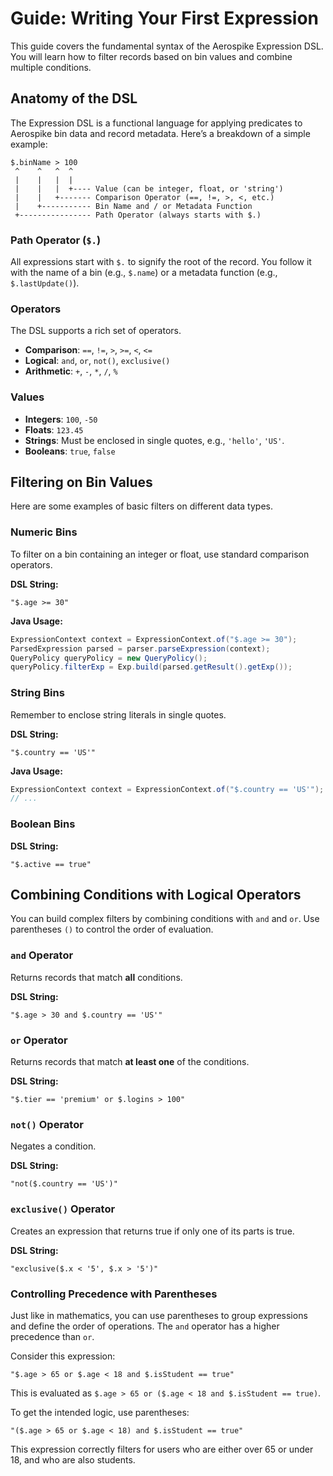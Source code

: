 # Guide: Writing Your First Expression

This guide covers the fundamental syntax of the Aerospike Expression DSL. You will learn how to filter records based on bin values and combine multiple conditions.

## Anatomy of the DSL

The Expression DSL is a functional language for applying predicates to Aerospike bin data and record metadata. Here’s a breakdown of a simple example:

```
$.binName > 100
 ^    ^   ^  ^
 |    |   |  |
 |    |   |  +---- Value (can be integer, float, or 'string')
 |    |   +------- Comparison Operator (==, !=, >, <, etc.)
 |    +----------- Bin Name and / or Metadata Function
 +---------------- Path Operator (always starts with $.)
```

### Path Operator (`$.`)

All expressions start with `$.` to signify the root of the record. You follow it with the name of a bin (e.g., `$.name`) or a metadata function (e.g., `$.lastUpdate()`).

### Operators

The DSL supports a rich set of operators.

*   **Comparison**: `==`, `!=`, `>`, `>=`, `<`, `<=`
*   **Logical**: `and`, `or`, `not()`, `exclusive()`
*   **Arithmetic**: `+`, `-`, `*`, `/`, `%`

### Values

*   **Integers**: `100`, `-50`
*   **Floats**: `123.45`
*   **Strings**: Must be enclosed in single quotes, e.g., `'hello'`, `'US'`.
*   **Booleans**: `true`, `false`

## Filtering on Bin Values

Here are some examples of basic filters on different data types.

### Numeric Bins

To filter on a bin containing an integer or float, use standard comparison operators.

**DSL String:**
```
"$.age >= 30"
```

**Java Usage:**
```java
ExpressionContext context = ExpressionContext.of("$.age >= 30");
ParsedExpression parsed = parser.parseExpression(context);
QueryPolicy queryPolicy = new QueryPolicy();
queryPolicy.filterExp = Exp.build(parsed.getResult().getExp());
```

### String Bins

Remember to enclose string literals in single quotes.

**DSL String:**
```
"$.country == 'US'"
```

**Java Usage:**
```java
ExpressionContext context = ExpressionContext.of("$.country == 'US'");
// ...
```

### Boolean Bins

**DSL String:**
```
"$.active == true"
```

## Combining Conditions with Logical Operators

You can build complex filters by combining conditions with `and` and `or`. Use parentheses `()` to control the order of evaluation.

### `and` Operator

Returns records that match **all** conditions.

**DSL String:**
```
"$.age > 30 and $.country == 'US'"
```

### `or` Operator

Returns records that match **at least one** of the conditions.

**DSL String:**
```
"$.tier == 'premium' or $.logins > 100"
```

### `not()` Operator

Negates a condition.

**DSL String:**
```
"not($.country == 'US')"
```

### `exclusive()` Operator

Creates an expression that returns true if only one of its parts is true.

**DSL String:**
```
"exclusive($.x < '5', $.x > '5')"
```

### Controlling Precedence with Parentheses

Just like in mathematics, you can use parentheses to group expressions and define the order of operations. The `and` operator has a higher precedence than `or`.

Consider this expression:
```
"$.age > 65 or $.age < 18 and $.isStudent == true"
```

This is evaluated as `$.age > 65 or ($.age < 18 and $.isStudent == true)`.

To get the intended logic, use parentheses:
```
"($.age > 65 or $.age < 18) and $.isStudent == true"
```
This expression correctly filters for users who are either over 65 or under 18, and who are also students.